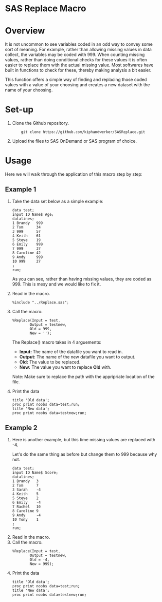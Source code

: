# SAS Replace Macro

# Overview
It is not uncommon to see variables coded in an odd way to convey some sort of meaning. For example, rather than allowing missing values in data collect, the variables may be coded with 999. When counting missing values, rather than doing conditional checks for these values it is often easier to replace them with the actual missing value. Most softwares have built in functions to check for these, thereby making analysis a bit easier.

This function offers a simple way of finding and replacing those coded values with a value of your choosing and creates a new dataset with the name of your choosing.

# Set-up
<ol>
<li> Clone the Github repository.</li>

```
    git clone https://github.com/kiphandwerker/SASReplace.git
```

<li>Upload the files to SAS OnDemand or SAS program of choice.

</ol>

# Usage
Here we will walk through the application of this macro step by step:

## Example 1

<ol>
<li> Take the data set below as a simple example:

```sas
data test;
input ID Name$ Age;
datalines;
1 Brandy   999
2 Tom      34
3 999      57
4 Keith    61
5 Steve    19
6 Emily    999
7 999      37
8 Caroline 42
9 Andy     999
10 999     27
;
run;
```

As you can see, rather than having missing values, they are coded as 999. This is mesy and we would like to fix it.

<li> Read in the macro.

```sas
%include "../Replace.sas";
```
<li>Call the macro.

```sas
%Replace(Input = test, 
        Output = testnew, 
        Old = 999, 
        New = '');
```
The Replace() macro takes in 4 arguements:
<ul>
    <li> <strong>Input: </strong> The name of the datafile you want to read in.
    <li> <strong>Output:</strong> The name of the new datafile you want to output.
    <li> <strong>Old:</strong> The value to be replaced.
    <li> <strong>New:</strong> The value you want to replace <strong>Old</strong> with. 
</ul> 

Note: Make sure to replace the path with the appripriate location of the file.
<li>Print the data

```sas
title 'Old data';
proc print noobs data=test;run;
title 'New data';
proc print noobs data=testnew;run;
```
</ol>


## Example 2

<ol>
<li> Here is another example, but this time missing values are replaced with -4.


Let's do the same thing as before but change them to 999 because why not.

```sas
data test;
input ID Name$ Score;
datalines;
1 Brandy   3
2 Tom      7
3 Sarah    -4
4 Keith    5
5 Steve    2
6 Emily    -4
7 Rachel   10
8 Caroline 9
9 Andy     -4
10 Tony    1
;
run;
```

<li> Read in the macro.

<li> Call the macro.

```sas
%Replace(Input = test, 
        Output = testnew, 
        Old = -4, 
        New = 999);
```
<li>Print the data

```sas
title 'Old data';
proc print noobs data=test;run;
title 'New data';
proc print noobs data=testnew;run;
```
</ol>